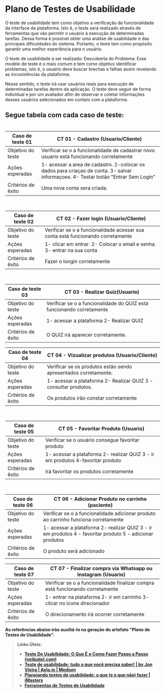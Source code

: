 # Plano de Testes de Usabilidade

O teste de usabilidade tem como objetivo a verificação da funcionalidade da interface da plataforma. Isto é, o teste será realizado através de ferramentas que vão permitir o usuário à execução de determinadas tarefas. Dessa forma é possível obter uma análise de usabilidade e das principais dificuldades do sistema. Portanto, o teste tem como propósito garantir uma melhor experiência para o usuário.

O teste de usabilidade a ser realizado: Descoberta do Problema: Esse modelo de teste é o mais comum e tem como objetivo identificar problemas, isto é, o usuário deve buscar brechas e falhas assim revelando as incosistências da plataforma.

Nesse sentido, o teste irá usar usuários reais para execução de determinadas tarefas dentro da aplicação. O teste deve seguir de forma individual e por um avaliador afim de observar e coletar informações desses usuários selecionados em contato com a plataforma.


## **Segue tabela com cada caso de teste**:
#


| Caso de teste 01     |  CT 01 - Cadastro (Usuario/Cliente)                                                                    | 
| ------- | ------------------------------------------------------------------------------------------------------------ | 
| Objetivo do teste | Verificar se o a funcionalidade de cadastrar novo usuario está funcionando corretamente            | 
| Ações esperadas | 1- acessar a area de cadastro. 2-colocar os dados para criaçao de conta. 3- salvar informaçoes. 4- Testar botão "Entrar Sem Login"      |
| Critérios de êxito | Uma nova conta sera criada.                                                                       |
<br>

| Caso de teste 02     |  CT 02 - Fazer login (Usuario/Cliente)                                                                 | 
| ------- | ------------------------------------------------------------------------------------------------------------ | 
| Objetivo do teste | Verificar se o a funcionalidade acessar sua conta está funcionando corretamente            | 
| Ações esperadas |  1- clicar em entrar. 2- Colocar o email e senha. 3- entrar na sua conta     |
| Critérios de êxito | Fazer o longin corretamente                                                          |
<br>

| Caso de teste 03   |  CT 03 - Realizar Quiz(Usuario)                                                                    | 
| ------- | ------------------------------------------------------------------------------------------------------------ | 
| Objetivo do teste | Verificar se o a funcionalidade do QUIZ está funcionando corretamente           | 
| Ações esperadas | 1- acessar a plataforma 2- Realizar QUIZ                                                 |
| Critérios de êxito | O QUIZ irá aparecer corretamente.                                                                       |
<b>

| Caso de teste 04    |  CT 04 - Vizualizar produtos (Usuario/Cliente)                                                                    | 
| ------- | ------------------------------------------------------------------------------------------------------------ | 
| Objetivo do teste | Verificar se os produtos estão sendo apresentados corretamente.    | 
| Ações esperadas | 1- acessar a plataforma 2- Realizar QUIZ  3 - consultar produtos.     |
| Critérios de êxito | Os produtos irão constar corretamente                                                        |
<br>

| Caso de teste 05    |  CT 05 - Favoritar Produto (Usuario)                                                                    | 
| ------- | ------------------------------------------------------------------------------------------------------------ | 
| Objetivo do teste | Verificar se o usuário consegue favoritar produto           | 
| Ações esperadas | 1-  acessar a plataforma 2- realizar QUIZ 3 - ir em produtos 4-favoritar produto    |
| Critérios de êxito |  Irá favoritar os produtos corretamente                                                  |
<br>

| Caso de teste 06    |  CT 06 - Adicionar Produto no carrinho (paciente)                                                                    | 
| ------- | ------------------------------------------------------------------------------------------------------------ | 
| Objetivo do teste | Verificar se o a funcionalidade adicionar produto ao carrinho funciona corretamente                  | 
| Ações esperadas | 1-  acessar a plataforma 2- realizar QUIZ 3 - ir em produtos 4 - favoritar produto  5 - adicionar produtos               |
| Critérios de êxito | O produto será adicionado                                                       |
<b>

| Caso de teste 07    |  CT 07 - Finalizar compra via Whatsapp ou Instagram (Usuario)                                                          | 
| ------- | ------------------------------------------------------------------------------------------------------------ | 
| Objetivo do teste | Verificar se o a funcionalidade finalizar compra está funcionando corretamente                   | 
| Ações esperadas | 1- entrar na plataforma 2- ir em carrinho 3- clicar no icone direcionador                   |
| Critérios de êxito | O direcionamento irá ocorrer corretamente                                                        |
<b>


As referências abaixo irão auxiliá-lo na geração do artefato "Plano de Testes de Usabilidade".

> **Links Úteis**:
> - [Teste De Usabilidade: O Que É e Como Fazer Passo a Passo (neilpatel.com)](https://neilpatel.com/br/blog/teste-de-usabilidade/)
> - [Teste de usabilidade: tudo o que você precisa saber! | by Jon Vieira | Aela.io | Medium](https://medium.com/aela/teste-de-usabilidade-o-que-voc%C3%AA-precisa-saber-39a36343d9a6/)
> - [Planejando testes de usabilidade: o que (e o que não) fazer | iMasters](https://imasters.com.br/design-ux/planejando-testes-de-usabilidade-o-que-e-o-que-nao-fazer/)
> - [Ferramentas de Testes de Usabilidade](https://www.usability.gov/how-to-and-tools/resources/templates.html)
